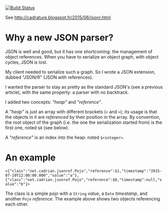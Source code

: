 [![Build Status](https://travis-ci.org/cadrian/jsonref.svg)](https://travis-ci.org/cadrian/jsonref)

See http://cadrature.blogspot.fr/2015/06/jsonr.html

# Why a new JSON parser?

JSON is well and good, but it has one shortcoming: the management of object references. When you have to
serialize an object graph, with object cycles, JSON is lost.

My client needed to serialize such a graph. So I wrote a JSON extension, dubbed "JSON/R" (JSON with
references).

I wanted the parser to stay as pretty as the standard JSON's (see a previous article), with the same property:
a parser with no backtrack.

I added two concepts: *"heap"* and *"reference"*.

A *"heap"* is just an array with different brackets (`<` and `>`); its usage is that the objects in it are
*referenced* by their position in the array. By convention, the root object of the graph (i.e. the one the
serialization started from) is the first one, noted `$0` (see below).

A *"reference"* is an index into the heap: noted `$<integer>`.

# An example

`<{"class":"net.cadrian.jsonref.Pojo","reference":$1,"timestamp":"3915-07-10T12:00:00.000","value":"a"},{"class":"net.cadrian.jsonref.Pojo","reference":$0,"timestamp":null,"value":"b"}>`

The class is a simple pojo with a `String` *value*, a `Date` *timestamp*, and another `Pojo` *reference*. The
example above shows two objects referencing each other.
